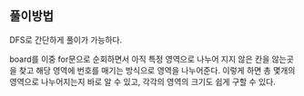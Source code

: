 ## 풀이방법
DFS로 간단하게 풀이가 가능하다.

board를 이중 for문으로 순회하면서 아직 특정 영역으로 나누어 지지 않은 칸을 않는곳을 찾고 해당 영역에 번호를 매기는 방식으로 영역을 나누어준다. 이렇게 하면 총 몇개의 영역으로 나누어지는지 바로 알 수 있고, 각각의 영역의 크기도 쉽게 구할 수 있다. 
